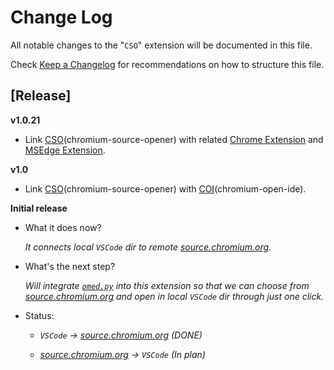 # Change Log

All notable changes to the "`CSO`" extension will be documented in this file.

Check [Keep a Changelog](http://keepachangelog.com/) for recommendations on how to structure this file.

## [Release]

**v1.0.21**

- Link [CSO](https://marketplace.visualstudio.com/items?itemName=FangzhenSong.chromium-source-opener)(chromium-source-opener) with related 
[Chrome Extension](https://chrome.google.com/webstore/detail/chromium-open-ide/oodolphplfmnljcohclgdikkoljjambi) and 
[MSEdge Extension](https://microsoftedge.microsoft.com/addons/detail/chromium-open-ide/ggfoollpnfolfaejalpiihpobcpbegkl).

**v1.0**

- Link [CSO](https://marketplace.visualstudio.com/items?itemName=FangzhenSong.chromium-source-opener)(chromium-source-opener) with [COI](https://microsoftedge.microsoft.com/addons/detail/chromium-open-ide/ggfoollpnfolfaejalpiihpobcpbegkl)(chromium-open-ide).

**Initial release**

- What it does now?

    *It connects local `VSCode` dir to remote  [source.chromium.org](https://source.chromium.org).*
- What's the next step?

    *Will integrate [`omed.py`](https://source.chromium.org/chromium/chromium/src/+/main:tools/chrome_extensions/open_my_editor/omed.py) into this extension so that we can choose from  [source.chromium.org](https://source.chromium.org) and open in local `VSCode` dir through just one click.*
- Status:

    - *`VSCode` -> [source.chromium.org](https://source.chromium.org) (DONE)*

    - *[source.chromium.org](https://source.chromium.org)  -> `VSCode` (In plan)*
